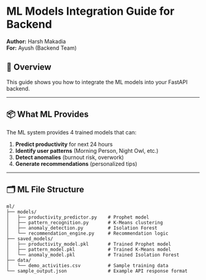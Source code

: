 
# ML Models Integration Guide for Backend

**Author:** Harsh Makadia  
**For:** Ayush (Backend Team)

## 🎯 Overview

This guide shows you how to integrate the ML models into your FastAPI backend.

---

## 📦 **What ML Provides**

The ML system provides 4 trained models that can:
1. **Predict productivity** for next 24 hours
2. **Identify user patterns** (Morning Person, Night Owl, etc.)
3. **Detect anomalies** (burnout risk, overwork)
4. **Generate recommendations** (personalized tips)

---

## 🗂️ **ML File Structure**

```
ml/
├── models/
│   ├── productivity_predictor.py    # Prophet model
│   ├── pattern_recognition.py       # K-Means clustering
│   ├── anomaly_detection.py         # Isolation Forest
│   └── recommendation_engine.py     # Recommendation logic
├── saved_models/
│   ├── productivity_model.pkl       # Trained Prophet model
│   ├── pattern_model.pkl            # Trained K-Means model
│   └── anomaly_model.pkl            # Trained Isolation Forest
├── data/
│   └── demo_activities.csv          # Sample training data
└── sample_output.json               # Example API response format
```
